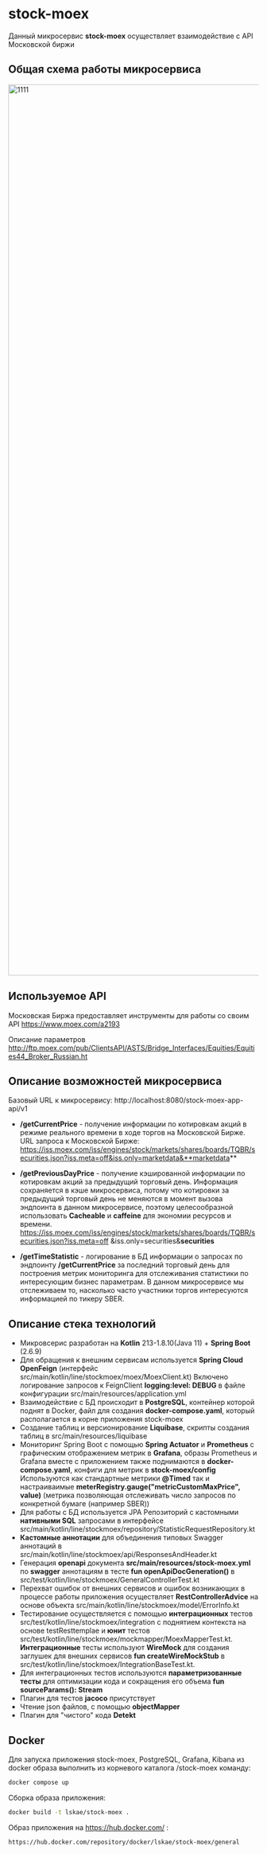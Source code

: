 # stock-moex
Данный микросервис **stock-moex** осуществляет взаимодействие с API Московской биржи

## Общая схема работы микросервиса
<img width="1791" alt="1111" src="https://user-images.githubusercontent.com/121794893/219948960-4436148a-34e2-40e2-853a-14042707119a.png">


## Используемое API
Московская Биржа предоставляет инструменты для работы со своим API https://www.moex.com/a2193

Описание параметров http://ftp.moex.com/pub/ClientsAPI/ASTS/Bridge_Interfaces/Equities/Equities44_Broker_Russian.ht
## Описание возможностей микросервиса
Базовый URL к микросервису: http://localhost:8080/stock-moex-app-api/v1
- **/getCurrentPrice** - получение информации по котировкам акций в режиме реального времени в ходе торгов на Московской Бирже.
  URL запроса к Московской Бирже:
  https://iss.moex.com/iss/engines/stock/markets/shares/boards/TQBR/securities.json?iss.meta=off&iss.only=marketdata&**marketdata**
- **/getPreviousDayPrice** - получение кэшированной информации по котировкам акций за предыдущий торговый день.
  Информация сохраняется в кэше микросервиса, потому что котировки за предыдущий торговый день не меняются в момент вызова эндпоинта в данном микросервисе, поэтому целесообразной использовать **Cacheable** и **caffeine** для экономии ресурсов и времени.
  https://iss.moex.com/iss/engines/stock/markets/shares/boards/TQBR/securities.json?iss.meta=off &iss.only=securities&**securities**

- **/getTimeStatistic** - логирование в БД информации о запросах по эндпоинту **/getCurrentPrice** за последний торговый день для построения метрик мониторинга для отслеживания статистики по интересующим бизнес параметрам. В данном микросервисе мы отслеживаем то, насколько часто участники торгов интересуются информацией по тикеру SBER.

## Описание стека технологий
- Микровсерис разработан на **Kotlin** 213-1.8.10(Java 11) + **Spring Boot** (2.6.9)
- Для обращения к внешним сервисам используется **Spring Cloud OpenFeign** (интерфейс src/main/kotlin/line/stockmoex/moex/MoexClient.kt)
  Включено логирование запросов к FeignClient **logging:level: DEBUG** в файле конфигурации src/main/resources/application.yml
- Взаимодействие с БД происходит в  **PostgreSQL**, контейнер которой поднят в Docker, файл для создания **docker-compose.yaml**, который располагается в корне приложения stock-moex
- Создание таблиц и версионирование **Liquibase**, скрипты создания таблиц в src/main/resources/liquibase
- Мониторинг Spring Boot c помощью **Spring Actuator** и **Prometheus** с графическим отображением метрик в **Grafana**, образы Prometheus и Grafana вместе с приложением также поднимаются в **docker-compose.yaml**, конфиги для метрик в **stock-moex/config**
  Используются как стандартные метрики **@Timed** так и настраиваимые **meterRegistry.gauge("metricCustomMaxPrice", value)** (метрика позволяющая отслеживать число запросов по конкретной бумаге (например SBER))
- Для работы с БД используется JPA Репозиторий с кастомными **нативными SQL** запросами в интерфейсе src/main/kotlin/line/stockmoex/repository/StatisticRequestRepository.kt
- **Кастомные аннотации** для объединения типовых Swagger аннотаций в src/main/kotlin/line/stockmoex/api/ResponsesAndHeader.kt
- Генерация **openapi** документа **src/main/resources/stock-moex.yml** по **swagger** аннотациям в тесте **fun openApiDocGeneration()** в src/test/kotlin/line/stockmoex/GeneralControllerTest.kt
- Перехват ошибок от внешних сервисов и ошибок возникающих в процессе работы приложения осуществляет **RestControllerAdvice** на основе объекта src/main/kotlin/line/stockmoex/model/ErrorInfo.kt
- Тестирование осуществляется с помощью **интеграционных** тестов src/test/kotlin/line/stockmoex/integration с поднятием контекста на основе  testResttemplae и **юнит** тестов src/test/kotlin/line/stockmoex/mockmapper/MoexMapperTest.kt.
  **Интеграционные** тесты используют **WireMock** для создания заглушек для внешних сервисов **fun createWireMockStub** в src/test/kotlin/line/stockmoex/IntegrationBaseTest.kt.
- Для интеграционных тестов используются **параметризованные тесты** для оптимизации кода и сокращения его объема **fun sourceParams(): Stream<Arguments>**
- Плагин для тестов **jacoco** присутствует
- Чтение json файлов, с помощью **objectMapper**
- Плагин для "чистого" кода **Detekt**


## Docker

Для запуска приложения stock-moex, PostgreSQL, Grafana, Kibana из docker образа выполнить из корневого каталога /stock-moex команду:

```sh
docker compose up
```
Сборка образа приложения:
```sh
docker build -t lskae/stock-moex .
```
Образ приложения на https://hub.docker.com/ :
```sh
https://hub.docker.com/repository/docker/lskae/stock-moex/general
```
